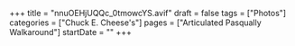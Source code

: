 +++
title = "nnuOEHjUQQc_0tmowcYS.avif"
draft = false
tags = ["Photos"]
categories = ["Chuck E. Cheese's"]
pages = ["Articulated Pasqually Walkaround"]
startDate = ""
+++
